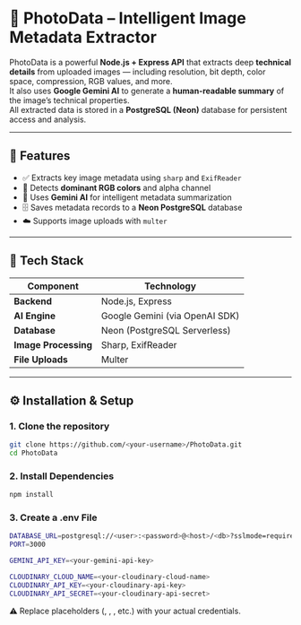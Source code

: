 # 📸 PhotoData – Intelligent Image Metadata Extractor

PhotoData is a powerful **Node.js + Express API** that extracts deep **technical details** from uploaded images — including resolution, bit depth, color space, compression, RGB values, and more.  
It also uses **Google Gemini AI** to generate a **human-readable summary** of the image’s technical properties.  
All extracted data is stored in a **PostgreSQL (Neon)** database for persistent access and analysis.

---

## 🚀 Features

- ✅ Extracts key image metadata using `sharp` and `ExifReader`
- 🎨 Detects **dominant RGB colors** and alpha channel
- 🧠 Uses **Gemini AI** for intelligent metadata summarization
- 🗄️ Saves metadata records to a **Neon PostgreSQL** database
- ☁️ Supports image uploads with `multer`

---

## 🧩 Tech Stack

| Component | Technology |
|------------|-------------|
| **Backend** | Node.js, Express |
| **AI Engine** | Google Gemini (via OpenAI SDK) |
| **Database** | Neon (PostgreSQL Serverless) |
| **Image Processing** | Sharp, ExifReader |
| **File Uploads** | Multer |

---

## ⚙️ Installation & Setup

### 1. Clone the repository

```bash
git clone https://github.com/<your-username>/PhotoData.git
cd PhotoData
```
### 2. Install Dependencies

```bash
npm install
```
### 3. Create a .env File

```bash
DATABASE_URL=postgresql://<user>:<password>@<host>/<db>?sslmode=require
PORT=3000

GEMINI_API_KEY=<your-gemini-api-key>

CLOUDINARY_CLOUD_NAME=<your-cloudinary-cloud-name>
CLOUDINARY_API_KEY=<your-cloudinary-api-key>
CLOUDINARY_API_SECRET=<your-cloudinary-api-secret>
```
⚠️ Replace placeholders (<user>, <password>, <host>, etc.) with your actual credentials.

